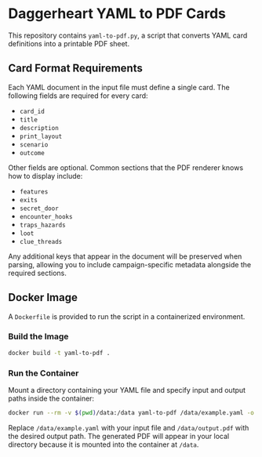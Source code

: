 # Daggerheart YAML to PDF Cards

This repository contains `yaml-to-pdf.py`, a script that converts YAML card definitions into a printable PDF sheet.

## Card Format Requirements

Each YAML document in the input file must define a single card. The following
fields are required for every card:

- `card_id`
- `title`
- `description`
- `print_layout`
- `scenario`
- `outcome`

Other fields are optional. Common sections that the PDF renderer knows how to
display include:

- `features`
- `exits`
- `secret_door`
- `encounter_hooks`
- `traps_hazards`
- `loot`
- `clue_threads`

Any additional keys that appear in the document will be preserved when parsing,
allowing you to include campaign-specific metadata alongside the required
sections.

## Docker Image

A `Dockerfile` is provided to run the script in a containerized environment.

### Build the Image

```bash
docker build -t yaml-to-pdf .
```

### Run the Container

Mount a directory containing your YAML file and specify input and output paths inside the container:

```bash
docker run --rm -v $(pwd)/data:/data yaml-to-pdf /data/example.yaml -o /data/output.pdf
```

Replace `/data/example.yaml` with your input file and `/data/output.pdf` with the desired output path. The generated PDF will appear in your local directory because it is mounted into the container at `/data`.

